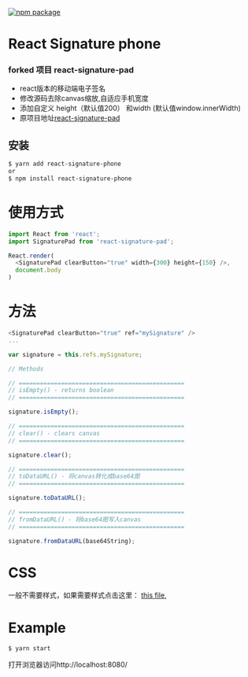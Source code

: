[![npm package](https://img.shields.io/badge/npm-0.0.6-orange.svg?style=flat-square)](https://www.npmjs.com/package/react-signature-pad)



# React Signature phone
### forked 项目 react-signature-pad

- react版本的移动端电子签名
- 修改源码去除canvas缩放,自适应手机宽度
- 添加自定义 height（默认值200） 和width (默认值window.innerWidth)
- 原项目地址[react-signature-pad](https://github.com/blackjk3/react-signature-pad)

## 安装

```bash
$ yarn add react-signature-phone
or
$ npm install react-signature-phone
```



# 使用方式

```javascript
import React from 'react';
import SignaturePad from 'react-signature-pad';

React.render(
  <SignaturePad clearButton="true" width={300} height={150} />,
  document.body
)
```

# 方法

```javascript
<SignaturePad clearButton="true" ref="mySignature" />
...

var signature = this.refs.mySignature;

// Methods

// ===============================================
// isEmpty() - returns boolean
// ===============================================

signature.isEmpty();

// ===============================================
// clear() - clears canvas
// ===============================================

signature.clear();

// ===============================================
// toDataURL() - 将canvas转化成base64图
// ===============================================

signature.toDataURL();

// ===============================================
// fromDataURL() - 将base64图写入canvas
// ===============================================

signature.fromDataURL(base64String);

```

# CSS
一般不需要样式，如果需要样式点击这里： [this file](style.css),

# Example
```bash
$ yarn start
```
打开浏览器访问http://localhost:8080/ 
